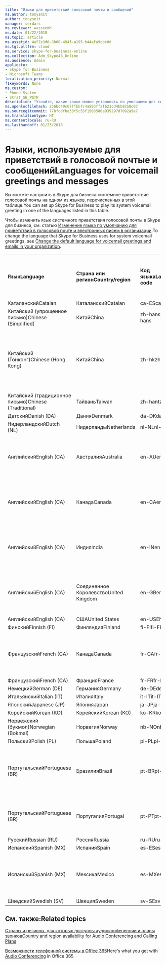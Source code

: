 ```yaml
---
title: "Языки для приветствий голосовой почты и сообщений"
ms.author: tonysmit
author: tonysmit
manager: serdars
ms.reviewer: wasseemh
ms.date: 01/22/2018
ms.topic: article
ms.assetid: 4a57e3d0-8b08-494f-a195-b44afa9cbc0d
ms.tgt.pltfrm: cloud
ms.service: skype-for-business-online
ms.collection: Adm_Skype4B_Online
ms.audience: Admin
appliesto:
- Skype for Business
- Microsoft Teams
localization_priority: Normal
f1keywords: None
ms.custom:
- Phone System
- Strat_SB_PSTN
description: "Узнайте, какие языки можно установить по умолчанию для системных сообщений в Skype для бизнеса. "
ms.openlocfilehash: 256bc49c67ffbbfc4a503ffaf621cd4bb82b0c07
ms.sourcegitcommit: 77bfcdfbe33f5c55f1508588a939297d7092a5e7
ms.translationtype: HT
ms.contentlocale: ru-RU
ms.lasthandoff: 01/25/2018
---
```

# <a name="languages-for-voicemail-greetings-and-messages"></a><span data-ttu-id="33ed0-103">Языки, используемые для приветствий в голосовой почтые и сообщений</span><span class="sxs-lookup"><span data-stu-id="33ed0-103">Languages for voicemail greetings and messages</span></span>

<span data-ttu-id="33ed0-104">Вы можете настроить в Skype для бизнеса системное приветствие голосовой почты на одном из языков, перечисленных в этой таблице.</span><span class="sxs-lookup"><span data-stu-id="33ed0-104">You can set up Skype for Business to play its system voicemail greeting in one of the languages listed in this table.</span></span>
  
<span data-ttu-id="33ed0-105">Чтобы изменить язык системного приветствия голосовой почты в Skype для бизнеса, см. статью [Изменение языка по умолчанию для приветствий в голосовой почте и электронных писем в организации](change-the-default-language-for-greetings-and-emails.md).</span><span class="sxs-lookup"><span data-stu-id="33ed0-105">To change the language that Skype for Business uses for system voicemail greetings, see [Change the default language for voicemail greetings and emails in your organization](change-the-default-language-for-greetings-and-emails.md).</span></span>
  
|||||||
|:-----|:-----|:-----|:-----|:-----|:-----|
|<span data-ttu-id="33ed0-106">**Язык**</span><span class="sxs-lookup"><span data-stu-id="33ed0-106">**Language**</span></span> <br/> |<span data-ttu-id="33ed0-107">**Страна или регион**</span><span class="sxs-lookup"><span data-stu-id="33ed0-107">**Country/region**</span></span> <br/> |<span data-ttu-id="33ed0-108">**Код языка**</span><span class="sxs-lookup"><span data-stu-id="33ed0-108">**Language code**</span></span> <br/> |<span data-ttu-id="33ed0-109">**Доступен ли пользователям для просмотра в эл. почте?**</span><span class="sxs-lookup"><span data-stu-id="33ed0-109">**Available for a user to see it in email?**</span></span> <br/> |<span data-ttu-id="33ed0-110">**Доступен ли при звонке пользователя?**</span><span class="sxs-lookup"><span data-stu-id="33ed0-110">**Available when the user calls in?**</span></span> <br/> |<span data-ttu-id="33ed0-111">**Доступно ли транскрибирование?**</span><span class="sxs-lookup"><span data-stu-id="33ed0-111">**Transcription available?**</span></span> <br/> |
|<span data-ttu-id="33ed0-112">Каталанский</span><span class="sxs-lookup"><span data-stu-id="33ed0-112">Catalan</span></span>  <br/> |<span data-ttu-id="33ed0-113">Каталанский</span><span class="sxs-lookup"><span data-stu-id="33ed0-113">Catalan</span></span>  <br/> |<span data-ttu-id="33ed0-114">ca-ES</span><span class="sxs-lookup"><span data-stu-id="33ed0-114">ca-ES</span></span>  <br/> |<span data-ttu-id="33ed0-115">Да</span><span class="sxs-lookup"><span data-stu-id="33ed0-115">Yes</span></span>  <br/> |<span data-ttu-id="33ed0-116">Да</span><span class="sxs-lookup"><span data-stu-id="33ed0-116">Yes</span></span>  <br/> |<span data-ttu-id="33ed0-117">Нет</span><span class="sxs-lookup"><span data-stu-id="33ed0-117">No</span></span>  <br/> |
|<span data-ttu-id="33ed0-118">Китайский (упрощенное письмо)</span><span class="sxs-lookup"><span data-stu-id="33ed0-118">Chinese (Simplified)</span></span>  <br/> |<span data-ttu-id="33ed0-119">Китай</span><span class="sxs-lookup"><span data-stu-id="33ed0-119">China</span></span>  <br/> |<span data-ttu-id="33ed0-120">zh-hans</span><span class="sxs-lookup"><span data-stu-id="33ed0-120">zh-hans</span></span>  <br/> |<span data-ttu-id="33ed0-121">Да</span><span class="sxs-lookup"><span data-stu-id="33ed0-121">Yes</span></span>  <br/> |<span data-ttu-id="33ed0-122">Да</span><span class="sxs-lookup"><span data-stu-id="33ed0-122">Yes</span></span>  <br/> |<span data-ttu-id="33ed0-123">Да</span><span class="sxs-lookup"><span data-stu-id="33ed0-123">Yes</span></span>  <br/> |
|<span data-ttu-id="33ed0-124">Китайский (Гонконг)</span><span class="sxs-lookup"><span data-stu-id="33ed0-124">Chinese (Hong Kong)</span></span>  <br/> |<span data-ttu-id="33ed0-125">Китай</span><span class="sxs-lookup"><span data-stu-id="33ed0-125">China</span></span>  <br/> |<span data-ttu-id="33ed0-126">zh-hk</span><span class="sxs-lookup"><span data-stu-id="33ed0-126">zh-hk</span></span>  <br/> |<span data-ttu-id="33ed0-127">Да, но используется китайский (традиционное письмо) — zh-hant.</span><span class="sxs-lookup"><span data-stu-id="33ed0-127">Yes, but Chinese (Traditional) (zh-hant) is used.</span></span>  <br/> | <span data-ttu-id="33ed0-128">Да</span><span class="sxs-lookup"><span data-stu-id="33ed0-128">Yes</span></span> <br/> |<span data-ttu-id="33ed0-129">Да, но используется китайский, (традиционное письмо) — (zh-hant).</span><span class="sxs-lookup"><span data-stu-id="33ed0-129">Yes, but Chinese (Traditional) (zh-hant) is used.</span></span>  <br/> |
|<span data-ttu-id="33ed0-130">Китайский (традиционное письмо)</span><span class="sxs-lookup"><span data-stu-id="33ed0-130">Chinese (Traditional)</span></span>  <br/> |<span data-ttu-id="33ed0-131">Тайвань</span><span class="sxs-lookup"><span data-stu-id="33ed0-131">Taiwan</span></span>  <br/> |<span data-ttu-id="33ed0-132">zh-hant</span><span class="sxs-lookup"><span data-stu-id="33ed0-132">zh-hant</span></span>  <br/> |<span data-ttu-id="33ed0-133">Да</span><span class="sxs-lookup"><span data-stu-id="33ed0-133">Yes</span></span>  <br/> |<span data-ttu-id="33ed0-134">Да</span><span class="sxs-lookup"><span data-stu-id="33ed0-134">Yes</span></span>  <br/> |<span data-ttu-id="33ed0-135">Нет</span><span class="sxs-lookup"><span data-stu-id="33ed0-135">No</span></span>  <br/> |
|<span data-ttu-id="33ed0-136">Датский</span><span class="sxs-lookup"><span data-stu-id="33ed0-136">Danish (DA)</span></span>  <br/> |<span data-ttu-id="33ed0-137">Дания</span><span class="sxs-lookup"><span data-stu-id="33ed0-137">Denmark</span></span>  <br/> |<span data-ttu-id="33ed0-138">da-DK</span><span class="sxs-lookup"><span data-stu-id="33ed0-138">da-DK</span></span>  <br/> |<span data-ttu-id="33ed0-139">Да</span><span class="sxs-lookup"><span data-stu-id="33ed0-139">Yes</span></span>  <br/> |<span data-ttu-id="33ed0-140">Да</span><span class="sxs-lookup"><span data-stu-id="33ed0-140">Yes</span></span>  <br/> |<span data-ttu-id="33ed0-141">Нет</span><span class="sxs-lookup"><span data-stu-id="33ed0-141">No</span></span>  <br/> |
|<span data-ttu-id="33ed0-142">Нидерландский</span><span class="sxs-lookup"><span data-stu-id="33ed0-142">Dutch (NL)</span></span>  <br/> |<span data-ttu-id="33ed0-143">Нидерланды</span><span class="sxs-lookup"><span data-stu-id="33ed0-143">Netherlands</span></span>  <br/> |<span data-ttu-id="33ed0-144">nl-NL</span><span class="sxs-lookup"><span data-stu-id="33ed0-144">nl-NL</span></span>  <br/> |<span data-ttu-id="33ed0-145">Да</span><span class="sxs-lookup"><span data-stu-id="33ed0-145">Yes</span></span>  <br/> |<span data-ttu-id="33ed0-146">Да</span><span class="sxs-lookup"><span data-stu-id="33ed0-146">Yes</span></span>  <br/> |<span data-ttu-id="33ed0-147">Нет</span><span class="sxs-lookup"><span data-stu-id="33ed0-147">No</span></span>  <br/> |
|<span data-ttu-id="33ed0-148">Английский</span><span class="sxs-lookup"><span data-stu-id="33ed0-148">English (CA)</span></span>  <br/> |<span data-ttu-id="33ed0-149">Австралия</span><span class="sxs-lookup"><span data-stu-id="33ed0-149">Australia</span></span>  <br/> |<span data-ttu-id="33ed0-150">en-AU</span><span class="sxs-lookup"><span data-stu-id="33ed0-150">en-AU</span></span>  <br/> |<span data-ttu-id="33ed0-151">Да, но используется английский (США) — en-US.</span><span class="sxs-lookup"><span data-stu-id="33ed0-151">Yes, but US English (en-US) is used.</span></span>  <br/> |<span data-ttu-id="33ed0-152">Да</span><span class="sxs-lookup"><span data-stu-id="33ed0-152">Yes</span></span>  <br/> |<span data-ttu-id="33ed0-153">Да, но используется английский, (США) — (en-US).</span><span class="sxs-lookup"><span data-stu-id="33ed0-153">Yes, but US English (en-US) is used.</span></span>  <br/> |
|<span data-ttu-id="33ed0-154">Английский</span><span class="sxs-lookup"><span data-stu-id="33ed0-154">English (CA)</span></span>  <br/> |<span data-ttu-id="33ed0-155">Канада</span><span class="sxs-lookup"><span data-stu-id="33ed0-155">Canada</span></span>  <br/> |<span data-ttu-id="33ed0-156">en-CA</span><span class="sxs-lookup"><span data-stu-id="33ed0-156">en-CA</span></span>  <br/> |<span data-ttu-id="33ed0-157">Да, но используется английский, (США) — (en-US).</span><span class="sxs-lookup"><span data-stu-id="33ed0-157">Yes, but US English (en-US) is used.</span></span>  <br/> |<span data-ttu-id="33ed0-158">Да</span><span class="sxs-lookup"><span data-stu-id="33ed0-158">Yes</span></span>  <br/> |<span data-ttu-id="33ed0-159">Да, но используется английский, (США) — (en-US).</span><span class="sxs-lookup"><span data-stu-id="33ed0-159">Yes, but US English (en-US) is used.</span></span>  <br/> |
|<span data-ttu-id="33ed0-160">Английский</span><span class="sxs-lookup"><span data-stu-id="33ed0-160">English (CA)</span></span>  <br/> |<span data-ttu-id="33ed0-161">Индия</span><span class="sxs-lookup"><span data-stu-id="33ed0-161">India</span></span>  <br/> |<span data-ttu-id="33ed0-162">en-IN</span><span class="sxs-lookup"><span data-stu-id="33ed0-162">en-IN</span></span>  <br/> |<span data-ttu-id="33ed0-163">Да, но используется английский, (США) — (en-US).</span><span class="sxs-lookup"><span data-stu-id="33ed0-163">Yes, but US English (en-US) is used.</span></span>  <br/> |<span data-ttu-id="33ed0-164">Да</span><span class="sxs-lookup"><span data-stu-id="33ed0-164">Yes</span></span>  <br/> |<span data-ttu-id="33ed0-165">Да, но используется английский, (США) — (en-US).</span><span class="sxs-lookup"><span data-stu-id="33ed0-165">Yes, but US English (en-US) is used.</span></span>  <br/> |
|<span data-ttu-id="33ed0-166">Английский</span><span class="sxs-lookup"><span data-stu-id="33ed0-166">English (CA)</span></span>  <br/> |<span data-ttu-id="33ed0-167">Соединенное Королевство</span><span class="sxs-lookup"><span data-stu-id="33ed0-167">United Kingdom</span></span>  <br/> |<span data-ttu-id="33ed0-168">en-GB</span><span class="sxs-lookup"><span data-stu-id="33ed0-168">en-GB</span></span>  <br/> |<span data-ttu-id="33ed0-169">Да, но используется английский, (США) — (en-US).</span><span class="sxs-lookup"><span data-stu-id="33ed0-169">Yes, but US English (en-US) is used.</span></span>  <br/> |<span data-ttu-id="33ed0-170">Да</span><span class="sxs-lookup"><span data-stu-id="33ed0-170">Yes</span></span>  <br/> |<span data-ttu-id="33ed0-171">Да, но используется английский, (США) — (en-US).</span><span class="sxs-lookup"><span data-stu-id="33ed0-171">Yes, but US English (en-US) is used.</span></span>  <br/> |
|<span data-ttu-id="33ed0-172">Английский</span><span class="sxs-lookup"><span data-stu-id="33ed0-172">English (CA)</span></span>  <br/> |<span data-ttu-id="33ed0-173">США</span><span class="sxs-lookup"><span data-stu-id="33ed0-173">United States</span></span>  <br/> |<span data-ttu-id="33ed0-174">en-US</span><span class="sxs-lookup"><span data-stu-id="33ed0-174">EN-US</span></span>  <br/> |<span data-ttu-id="33ed0-175">Да</span><span class="sxs-lookup"><span data-stu-id="33ed0-175">Yes</span></span>  <br/> |<span data-ttu-id="33ed0-176">Да</span><span class="sxs-lookup"><span data-stu-id="33ed0-176">Yes</span></span>  <br/> |<span data-ttu-id="33ed0-177">Да</span><span class="sxs-lookup"><span data-stu-id="33ed0-177">Yes</span></span>  <br/> |
|<span data-ttu-id="33ed0-178">Финский</span><span class="sxs-lookup"><span data-stu-id="33ed0-178">Finnish (FI)</span></span>  <br/> |<span data-ttu-id="33ed0-179">Финляндия</span><span class="sxs-lookup"><span data-stu-id="33ed0-179">Finland</span></span>  <br/> |<span data-ttu-id="33ed0-180">fi-Fl</span><span class="sxs-lookup"><span data-stu-id="33ed0-180">fi-Fl</span></span>  <br/> |<span data-ttu-id="33ed0-181">Да</span><span class="sxs-lookup"><span data-stu-id="33ed0-181">Yes</span></span>  <br/> |<span data-ttu-id="33ed0-182">Да</span><span class="sxs-lookup"><span data-stu-id="33ed0-182">Yes</span></span>  <br/> |<span data-ttu-id="33ed0-183">Нет</span><span class="sxs-lookup"><span data-stu-id="33ed0-183">No</span></span>  <br/> |
|<span data-ttu-id="33ed0-184">Французский</span><span class="sxs-lookup"><span data-stu-id="33ed0-184">French (CA)</span></span>  <br/> |<span data-ttu-id="33ed0-185">Канада</span><span class="sxs-lookup"><span data-stu-id="33ed0-185">Canada</span></span>  <br/> |<span data-ttu-id="33ed0-186">fr-CA</span><span class="sxs-lookup"><span data-stu-id="33ed0-186">fr-CA</span></span>  <br/> |<span data-ttu-id="33ed0-187">Да, но используется французский (Франция) — fr-FR.</span><span class="sxs-lookup"><span data-stu-id="33ed0-187">Yes, but France French (fr-FR) is used.</span></span>  <br/> |<span data-ttu-id="33ed0-188">Да</span><span class="sxs-lookup"><span data-stu-id="33ed0-188">Yes</span></span>  <br/> |<span data-ttu-id="33ed0-189">Да, но используется французский, (Франция) — (fr-FR).</span><span class="sxs-lookup"><span data-stu-id="33ed0-189">Yes, but France French (fr-FR) is used.</span></span>  <br/> |
|<span data-ttu-id="33ed0-190">Французский</span><span class="sxs-lookup"><span data-stu-id="33ed0-190">French (CA)</span></span>  <br/> |<span data-ttu-id="33ed0-191">Франция</span><span class="sxs-lookup"><span data-stu-id="33ed0-191">France</span></span>  <br/> |<span data-ttu-id="33ed0-192">fr-FR</span><span class="sxs-lookup"><span data-stu-id="33ed0-192">fr-FR</span></span>  <br/> |<span data-ttu-id="33ed0-193">Да</span><span class="sxs-lookup"><span data-stu-id="33ed0-193">Yes</span></span>  <br/> |<span data-ttu-id="33ed0-194">Да</span><span class="sxs-lookup"><span data-stu-id="33ed0-194">Yes</span></span>  <br/> |<span data-ttu-id="33ed0-195">Да</span><span class="sxs-lookup"><span data-stu-id="33ed0-195">Yes</span></span>  <br/> |
|<span data-ttu-id="33ed0-196">Немецкий</span><span class="sxs-lookup"><span data-stu-id="33ed0-196">German (DE)</span></span>  <br/> |<span data-ttu-id="33ed0-197">Германия</span><span class="sxs-lookup"><span data-stu-id="33ed0-197">Germany</span></span>  <br/> |<span data-ttu-id="33ed0-198">de-DE</span><span class="sxs-lookup"><span data-stu-id="33ed0-198">de-DE</span></span>  <br/> |<span data-ttu-id="33ed0-199">Да</span><span class="sxs-lookup"><span data-stu-id="33ed0-199">Yes</span></span>  <br/> |<span data-ttu-id="33ed0-200">Да</span><span class="sxs-lookup"><span data-stu-id="33ed0-200">Yes</span></span>  <br/> |<span data-ttu-id="33ed0-201">Да</span><span class="sxs-lookup"><span data-stu-id="33ed0-201">Yes</span></span>  <br/> |
|<span data-ttu-id="33ed0-202">Итальянский</span><span class="sxs-lookup"><span data-stu-id="33ed0-202">Italian (IT)</span></span>  <br/> |<span data-ttu-id="33ed0-203">Италия</span><span class="sxs-lookup"><span data-stu-id="33ed0-203">Italy</span></span>  <br/> |<span data-ttu-id="33ed0-204">it-IT</span><span class="sxs-lookup"><span data-stu-id="33ed0-204">it-IT</span></span>  <br/> |<span data-ttu-id="33ed0-205">Да</span><span class="sxs-lookup"><span data-stu-id="33ed0-205">Yes</span></span>  <br/> |<span data-ttu-id="33ed0-206">Да</span><span class="sxs-lookup"><span data-stu-id="33ed0-206">Yes</span></span>  <br/> |<span data-ttu-id="33ed0-207">Да</span><span class="sxs-lookup"><span data-stu-id="33ed0-207">Yes</span></span>  <br/> |
|<span data-ttu-id="33ed0-208">Японский</span><span class="sxs-lookup"><span data-stu-id="33ed0-208">Japanese (JP)</span></span>  <br/> |<span data-ttu-id="33ed0-209">Япония</span><span class="sxs-lookup"><span data-stu-id="33ed0-209">Japan</span></span>  <br/> |<span data-ttu-id="33ed0-210">ja-JP</span><span class="sxs-lookup"><span data-stu-id="33ed0-210">ja-JP</span></span>  <br/> |<span data-ttu-id="33ed0-211">Да</span><span class="sxs-lookup"><span data-stu-id="33ed0-211">Yes</span></span>  <br/> |<span data-ttu-id="33ed0-212">Да</span><span class="sxs-lookup"><span data-stu-id="33ed0-212">Yes</span></span>  <br/> |<span data-ttu-id="33ed0-213">Нет</span><span class="sxs-lookup"><span data-stu-id="33ed0-213">No</span></span>  <br/> |
|<span data-ttu-id="33ed0-214">Корейский</span><span class="sxs-lookup"><span data-stu-id="33ed0-214">Korean (KO)</span></span>  <br/> |<span data-ttu-id="33ed0-215">Корейский</span><span class="sxs-lookup"><span data-stu-id="33ed0-215">Korean (KO)</span></span>  <br/> |<span data-ttu-id="33ed0-216">ko-KR</span><span class="sxs-lookup"><span data-stu-id="33ed0-216">ko-KR</span></span>  <br/> |<span data-ttu-id="33ed0-217">Да</span><span class="sxs-lookup"><span data-stu-id="33ed0-217">Yes</span></span>  <br/> |<span data-ttu-id="33ed0-218">Да</span><span class="sxs-lookup"><span data-stu-id="33ed0-218">Yes</span></span>  <br/> |<span data-ttu-id="33ed0-219">Нет</span><span class="sxs-lookup"><span data-stu-id="33ed0-219">No</span></span>  <br/> |
|<span data-ttu-id="33ed0-220">Норвежский (букмол)</span><span class="sxs-lookup"><span data-stu-id="33ed0-220">Norwegian (Bokmal)</span></span>  <br/> |<span data-ttu-id="33ed0-221">Норвегия</span><span class="sxs-lookup"><span data-stu-id="33ed0-221">Norway</span></span>  <br/> |<span data-ttu-id="33ed0-222">nb-NO</span><span class="sxs-lookup"><span data-stu-id="33ed0-222">nb-NO</span></span>  <br/> |<span data-ttu-id="33ed0-223">Да</span><span class="sxs-lookup"><span data-stu-id="33ed0-223">Yes</span></span>  <br/> |<span data-ttu-id="33ed0-224">Да</span><span class="sxs-lookup"><span data-stu-id="33ed0-224">Yes</span></span>  <br/> |<span data-ttu-id="33ed0-225">Нет</span><span class="sxs-lookup"><span data-stu-id="33ed0-225">No</span></span>  <br/> |
|<span data-ttu-id="33ed0-226">Польский</span><span class="sxs-lookup"><span data-stu-id="33ed0-226">Polish (PL)</span></span>  <br/> |<span data-ttu-id="33ed0-227">Польша</span><span class="sxs-lookup"><span data-stu-id="33ed0-227">Poland</span></span>  <br/> |<span data-ttu-id="33ed0-228">pl-PL</span><span class="sxs-lookup"><span data-stu-id="33ed0-228">pl-PL</span></span>  <br/> |<span data-ttu-id="33ed0-229">Да</span><span class="sxs-lookup"><span data-stu-id="33ed0-229">Yes</span></span>  <br/> | <span data-ttu-id="33ed0-230">Да</span><span class="sxs-lookup"><span data-stu-id="33ed0-230">Yes</span></span> <br/> |<span data-ttu-id="33ed0-231">Нет</span><span class="sxs-lookup"><span data-stu-id="33ed0-231">No</span></span>  <br/> |
|<span data-ttu-id="33ed0-232">Португальский</span><span class="sxs-lookup"><span data-stu-id="33ed0-232">Portuguese (BR)</span></span>  <br/> |<span data-ttu-id="33ed0-233">Бразилия</span><span class="sxs-lookup"><span data-stu-id="33ed0-233">Brazil</span></span>  <br/> |<span data-ttu-id="33ed0-234">pt-BR</span><span class="sxs-lookup"><span data-stu-id="33ed0-234">pt-BR</span></span>  <br/> |<span data-ttu-id="33ed0-235">Да, но используется португальский (Португалия) — pt-PT.</span><span class="sxs-lookup"><span data-stu-id="33ed0-235">Yes, but Portugal Portuguese (pt-PT) is used.</span></span>  <br/> |<span data-ttu-id="33ed0-236">Да</span><span class="sxs-lookup"><span data-stu-id="33ed0-236">Yes</span></span>  <br/> |<span data-ttu-id="33ed0-237">Да</span><span class="sxs-lookup"><span data-stu-id="33ed0-237">Yes</span></span>  <br/> |
|<span data-ttu-id="33ed0-238">Португальский</span><span class="sxs-lookup"><span data-stu-id="33ed0-238">Portuguese (BR)</span></span>  <br/> |<span data-ttu-id="33ed0-239">Португалия</span><span class="sxs-lookup"><span data-stu-id="33ed0-239">Portugal</span></span>  <br/> |<span data-ttu-id="33ed0-240">pt-PT</span><span class="sxs-lookup"><span data-stu-id="33ed0-240">pt-PT</span></span>  <br/> |<span data-ttu-id="33ed0-241">Да</span><span class="sxs-lookup"><span data-stu-id="33ed0-241">Yes</span></span>  <br/> |<span data-ttu-id="33ed0-242">Да</span><span class="sxs-lookup"><span data-stu-id="33ed0-242">Yes</span></span>  <br/> |<span data-ttu-id="33ed0-243">Да, но используется португальский (Бразилия) — pt-BR.</span><span class="sxs-lookup"><span data-stu-id="33ed0-243">Yes, but Brazil Portuguese (pt-BR) is used.</span></span>  <br/> |
|<span data-ttu-id="33ed0-244">Русский</span><span class="sxs-lookup"><span data-stu-id="33ed0-244">Russian (RU)</span></span>  <br/> |<span data-ttu-id="33ed0-245">Россия</span><span class="sxs-lookup"><span data-stu-id="33ed0-245">Russia</span></span>  <br/> |<span data-ttu-id="33ed0-246">ru-RU</span><span class="sxs-lookup"><span data-stu-id="33ed0-246">ru-RU</span></span>  <br/> |<span data-ttu-id="33ed0-247">Да</span><span class="sxs-lookup"><span data-stu-id="33ed0-247">Yes</span></span>  <br/> |<span data-ttu-id="33ed0-248">Да</span><span class="sxs-lookup"><span data-stu-id="33ed0-248">Yes</span></span>  <br/> |<span data-ttu-id="33ed0-249">Нет</span><span class="sxs-lookup"><span data-stu-id="33ed0-249">No</span></span>  <br/> |
|<span data-ttu-id="33ed0-250">Испанский</span><span class="sxs-lookup"><span data-stu-id="33ed0-250">Spanish (MX)</span></span>  <br/> |<span data-ttu-id="33ed0-251">Испания</span><span class="sxs-lookup"><span data-stu-id="33ed0-251">Spain</span></span>  <br/> |<span data-ttu-id="33ed0-252">es-ES</span><span class="sxs-lookup"><span data-stu-id="33ed0-252">es-ES</span></span>  <br/> |<span data-ttu-id="33ed0-253">Да</span><span class="sxs-lookup"><span data-stu-id="33ed0-253">Yes</span></span>  <br/> |<span data-ttu-id="33ed0-254">Да</span><span class="sxs-lookup"><span data-stu-id="33ed0-254">Yes</span></span>  <br/> |<span data-ttu-id="33ed0-255">Да</span><span class="sxs-lookup"><span data-stu-id="33ed0-255">Yes</span></span>  <br/> |
|<span data-ttu-id="33ed0-256">Испанский</span><span class="sxs-lookup"><span data-stu-id="33ed0-256">Spanish (MX)</span></span>  <br/> |<span data-ttu-id="33ed0-257">Мексика</span><span class="sxs-lookup"><span data-stu-id="33ed0-257">Mexico</span></span>  <br/> |<span data-ttu-id="33ed0-258">es-MX</span><span class="sxs-lookup"><span data-stu-id="33ed0-258">es-MX</span></span>  <br/> |<span data-ttu-id="33ed0-259">Да, но используется испанский (Испания) — es-ES.</span><span class="sxs-lookup"><span data-stu-id="33ed0-259">Yes, but Spain Spanish (es-ES) is used.</span></span>  <br/> |<span data-ttu-id="33ed0-260">Да</span><span class="sxs-lookup"><span data-stu-id="33ed0-260">Yes</span></span>  <br/> |<span data-ttu-id="33ed0-261">Да, но используется испанский, (Испания) — (es-ES).</span><span class="sxs-lookup"><span data-stu-id="33ed0-261">Yes, but Spain Spanish (es-ES) is used.</span></span>  <br/> |
|<span data-ttu-id="33ed0-262">Шведский</span><span class="sxs-lookup"><span data-stu-id="33ed0-262">Swedish (SV)</span></span>  <br/> |<span data-ttu-id="33ed0-263">Швеция</span><span class="sxs-lookup"><span data-stu-id="33ed0-263">Sweden</span></span>  <br/> |<span data-ttu-id="33ed0-264">sv-SE</span><span class="sxs-lookup"><span data-stu-id="33ed0-264">sv-SE</span></span>  <br/> |<span data-ttu-id="33ed0-265">Да</span><span class="sxs-lookup"><span data-stu-id="33ed0-265">Yes</span></span>  <br/> |<span data-ttu-id="33ed0-266">Да</span><span class="sxs-lookup"><span data-stu-id="33ed0-266">Yes</span></span>  <br/> |<span data-ttu-id="33ed0-267">Нет</span><span class="sxs-lookup"><span data-stu-id="33ed0-267">No</span></span>  <br/> |
   
## <a name="related-topics"></a><span data-ttu-id="33ed0-268">См. также:</span><span class="sxs-lookup"><span data-stu-id="33ed0-268">Related topics</span></span>
[<span data-ttu-id="33ed0-269">Страны и регионы, для которых доступны аудиоконференции и планы звонков</span><span class="sxs-lookup"><span data-stu-id="33ed0-269">Country and region availability for Audio Conferencing and Calling Plans</span></span>](../../country-and-region-availability-for-audio-conferencing-and-calling-plans/country-and-region-availability-for-audio-conferencing-and-calling-plans.md)

<span data-ttu-id="33ed0-270">[Возможности телефонной системы в Office 365](../../what-is-phone-system-in-office-365/here-s-what-you-get-with-phone-system.md)</span><span class="sxs-lookup"><span data-stu-id="33ed0-270">Here's what you get with [Audio Conferencing](../../what-is-phone-system-in-office-365/here-s-what-you-get-with-phone-system.md) in Office 365.</span></span>
  